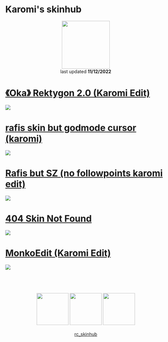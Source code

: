 # Karomi's skinhub
<p align="center">
<a href="https://osu.ppy.sh/users/9331403">
  <img src="https://a.ppy.sh/9331403"  
       width="150"
       height="150"></a>
<br>
last updated <b>11/12/2022</b>
</p>

# [《Oka》 Rektygon 2.0 (Karomi Edit)](https://github.com/ryancranie/skinhub/raw/tyfh/player/karomi/%E3%80%8AOka%E3%80%8B%20Rektygon%202.0%20(Karomi%20Edit).osk)
[![](https://i.imgur.com/WYjm1ge.png)](https://github.com/ryancranie/skinhub/raw/tyfh/player/karomi/%E3%80%8AOka%E3%80%8B%20Rektygon%202.0%20(Karomi%20Edit).osk)

# [rafis skin but godmode cursor (karomi)](https://github.com/ryancranie/skinhub/raw/tyfh/player/karomi/rafis%20skin%20but%20godmode%20cursor%20(karomi).osk)
[![](https://i.imgur.com/7EdTrkJ.png)](https://github.com/ryancranie/skinhub/raw/tyfh/player/karomi/rafis%20skin%20but%20godmode%20cursor%20(karomi).osk)

# [Rafis but SZ (no followpoints karomi edit)](https://github.com/ryancranie/skinhub/raw/tyfh/player/karomi/Rafis%20but%20SZ%20(no%20followpoints%20karomi%20edit).osk)
[![](https://i.imgur.com/WCrMlZJ.png)](https://github.com/ryancranie/skinhub/raw/tyfh/player/karomi/Rafis%20but%20SZ%20(no%20followpoints%20karomi%20edit).osk)

# [404 Skin Not Found](https://github.com/ryancranie/skinhub/raw/tyfh/player/karomi/404%20Skin%20Not%20Found.osk)
[![](https://i.imgur.com/JJg2NDA.png)](https://github.com/ryancranie/skinhub/raw/tyfh/player/karomi/404%20Skin%20Not%20Found.osk)

# [MonkoEdit (Karomi Edit)](https://github.com/ryancranie/skinhub/raw/tyfh/player/karomi/MonkoEdit%20(Karomi%20Edit).osk)
[![](https://i.imgur.com/YEj42Gp.png)](https://github.com/ryancranie/skinhub/raw/tyfh/player/karomi/MonkoEdit%20(Karomi%20Edit).osk)

#
<p align="center">
  <br></br>
  <a href="https://twitch.tv/Karomi_">
  <img src="https://i.imgur.com/HM030lk.png" 
       width="100" 
       height="100"></a>
  <a href="https://youtube.com/Karomi">
  <img src="https://i.imgur.com/YWbDUUy.png"  
       width="100" 
       height="100"></a>
  <a href="https://twitter.com/karomismh">
  <img src="https://i.imgur.com/PUQ5uWf.png" 
       width="100" 
       height="100"></a>
  <br></br>
  <a href="https://github.com/ryancranie/skinhub">rc_skinhub</a>
 </p>



